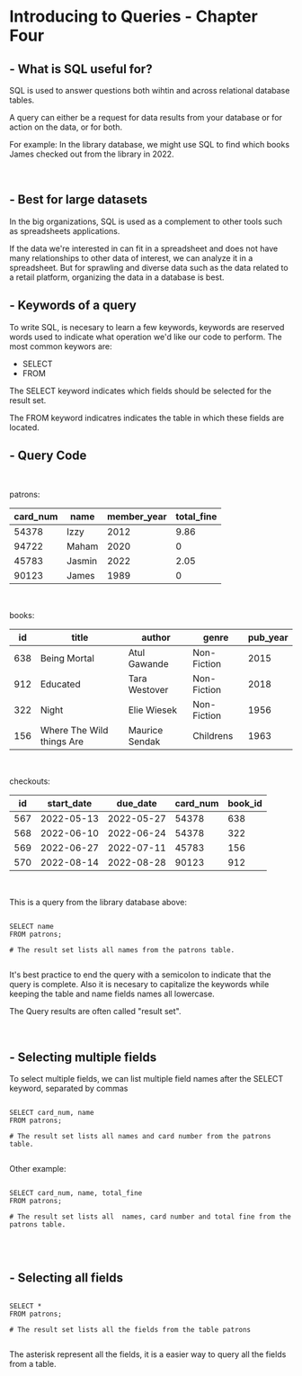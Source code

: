 <h1>Introducing to Queries - Chapter Four</h1>

<h2> - What is SQL useful for? </h2>

SQL is used to answer questions both wihtin and across relational database tables.

A query can either be a request for data results from your database or for action on the data, or for both.

For example: In the library database, we might use SQL to find which books James checked out from the library in 2022.

<br>

<h2> - Best for large datasets  </h2>

In the big organizations, SQL is used as a complement to other tools such as spreadsheets applications.

If the data we're interested in can fit in a spreadsheet and does not have many relationships to other data of interest, we can analyze it in a spreadsheet. But for sprawling and diverse data such as the data related to a retail platform, organizing the data in a database is best.


<h2>- Keywords of a query </h2>

To write SQL, is necesary to learn a few keywords, keywords are reserved words used to indicate what operation we'd like our code to perform. The most common keywors are:

- SELECT
- FROM

The SELECT keyword indicates which fields should be selected for the result set.

The FROM keyword indicatres indicates the table in which these fields are located.


<h2>- Query Code</h2>


<br>

patrons: 

| card_num 	| name   	| member_year 	| total_fine 	|
|----------	|--------	|-------------	|------------	|
| 54378    	| Izzy   	| 2012        	| 9.86       	|
| 94722    	| Maham  	| 2020        	| 0          	|
| 45783    	| Jasmin 	| 2022        	| 2.05       	|
| 90123    	| James  	| 1989        	| 0          	|

<br>

books:

| id  	| title                     	| author         	| genre       	| pub_year 	|
|-----	|---------------------------	|----------------	|-------------	|----------	|
| 638 	| Being Mortal              	| Atul Gawande   	| Non-Fiction 	| 2015     	|
| 912 	| Educated                  	| Tara Westover  	| Non-Fiction 	| 2018     	|
| 322 	| Night                     	| Elie Wiesek    	| Non-Fiction 	| 1956     	|
| 156 	| Where The Wild things Are 	| Maurice Sendak 	| Childrens   	| 1963     	|

<br>

checkouts:

| id  	| start_date 	| due_date   	| card_num 	| book_id 	|
|-----	|------------	|------------	|----------	|---------	|
| 567 	| 2022-05-13 	| 2022-05-27 	| 54378    	| 638     	|
| 568 	| 2022-06-10 	| 2022-06-24 	| 54378    	| 322     	|
| 569 	| 2022-06-27 	| 2022-07-11 	| 45783    	| 156     	|
| 570 	| 2022-08-14 	| 2022-08-28 	| 90123    	| 912     	|

<br>
 


This is a query from the library database above:

```

SELECT name
FROM patrons;

# The result set lists all names from the patrons table.


```
It's best practice to end the query with a semicolon to indicate that the query is complete.
Also it is necesary to capitalize the keywords while keeping the table and name fields names all lowercase.

The Query results are often called "result set".

<br>

<h2>- Selecting multiple fields</h2>

To select multiple fields, we can list multiple field names after the SELECT keyword, separated by commas

```

SELECT card_num, name
FROM patrons;

# The result set lists all names and card number from the patrons table.


```

Other example:


```

SELECT card_num, name, total_fine
FROM patrons;

# The result set lists all  names, card number and total fine from the patrons table.


```

<br>

<h2>- Selecting all fields</h2>


```

SELECT *
FROM patrons;

# The result set lists all the fields from the table patrons


```

The asterisk represent all the fields, it is a easier way to query all the fields from a table.